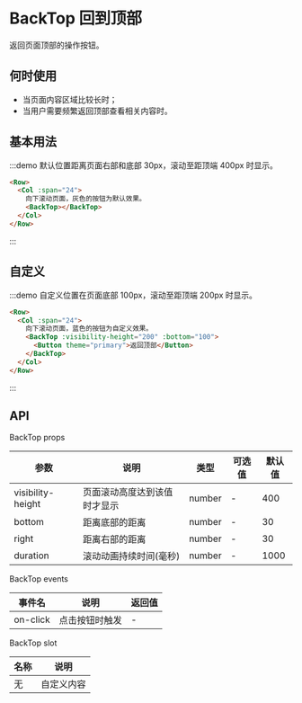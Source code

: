 # BackTop 回到顶部

返回页面顶部的操作按钮。

## 何时使用

- 当页面内容区域比较长时；
- 当用户需要频繁返回顶部查看相关内容时。

## 基本用法

:::demo 默认位置距离页面右部和底部 30px，滚动至距顶端 400px 时显示。

```html
<Row>
  <Col :span="24">
    向下滚动页面，灰色的按钮为默认效果。
    <BackTop></BackTop>
  </Col>
</Row>
```
:::

## 自定义

:::demo 自定义位置在页面底部 100px，滚动至距顶端 200px 时显示。

```html
<Row>
  <Col :span="24">
    向下滚动页面，蓝色的按钮为自定义效果。
    <BackTop :visibility-height="200" :bottom="100">
      <Button theme="primary">返回顶部</Button>
    </BackTop>
  </Col>
</Row>
```
:::

## API

BackTop props

| 参数 | 说明 | 类型 | 可选值 | 默认值 |
|---- |---- |---- |---- |---- |
| visibility-height | 页面滚动高度达到该值时才显示 | number | - | 400 |
| bottom | 距离底部的距离 | number | - | 30 |
| right | 距离右部的距离 | number | - | 30 |
| duration | 滚动动画持续时间(毫秒) | number | - | 1000 |

BackTop events

| 事件名 | 说明 | 返回值 |
|---- |---- |---- |
| on-click | 点击按钮时触发 | - |

BackTop slot

| 名称 | 说明 |
|---- |---- |
| 无 | 自定义内容 |

<script>
  import Row from '@/components/row';
  import Col from '@/components/col';
  import Button from '@/components/button';
  import BackTop from '@/components/back-top';

  export default {
    components: {
      Row,
      Col,
      Button,
      BackTop,
    },
    methods: {
    },
  };
</script>

<style lang="scss" scoped>
  .article {
    height: 2000px; 
  }
</style>